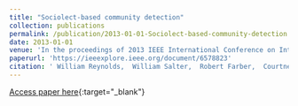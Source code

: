 ```yaml
---
title: "Sociolect-based community detection"
collection: publications
permalink: /publication/2013-01-01-Sociolect-based-community-detection
date: 2013-01-01
venue: 'In the proceedings of 2013 IEEE International Conference on Intelligence and Security Informatics'
paperurl: 'https://ieeexplore.ieee.org/document/6578823'
citation: ' William Reynolds,  William Salter,  Robert Farber,  Courtney Corley,  Chase Dowling,  William Beeman,  Lynn Smith-Lovin,  Joon Choi, &quot;Sociolect-based community detection.&quot; In the proceedings of 2013 IEEE International Conference on Intelligence and Security Informatics, 2013.'
---
```

[Access paper here](https://ieeexplore.ieee.org/document/6578823){:target="_blank"}
